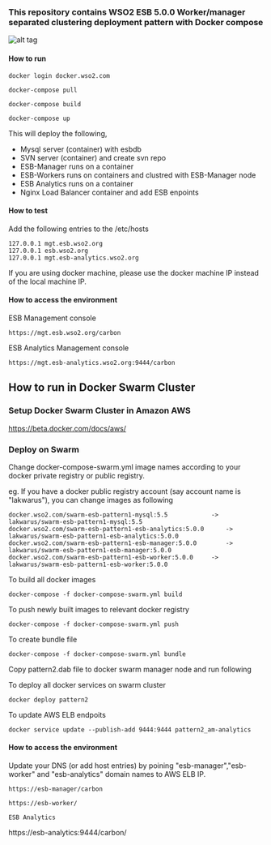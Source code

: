 ### This repository contains WSO2 ESB 5.0.0 Worker/manager separated clustering deployment pattern with Docker compose ###

![alt tag](https://github.com/wso2-support/deployment-patterns/blob/master/wso2esb/5.0.0/design/esb-5.0-pattern-1.png)

#### How to run
 
 ``` docker login docker.wso2.com ```
 
 ```docker-compose pull```
 
 ```docker-compose build```
 
 ```docker-compose up```

This will deploy the following,

* Mysql server (container) with esbdb
* SVN server (container) and create svn repo
* ESB-Manager runs on a container
* ESB-Workers runs on containers and clustred with ESB-Manager node
* ESB Analytics runs on a container
* Nginx Load Balancer container and add ESB enpoints

#### How to test

Add the following entries to the /etc/hosts
```
127.0.0.1 mgt.esb.wso2.org
127.0.0.1 esb.wso2.org
127.0.0.1 mgt.esb-analytics.wso2.org
```
If you are using docker machine, please use the docker machine IP instead of the local machine IP.

#### How to access the environment

ESB Management console

```
https://mgt.esb.wso2.org/carbon
```

ESB Analytics Management console

```
https://mgt.esb-analytics.wso2.org:9444/carbon
```
## How to run in Docker Swarm Cluster

### Setup Docker Swarm Cluster in Amazon AWS

https://beta.docker.com/docs/aws/

### Deploy on Swarm

Change docker-compose-swarm.yml image names according to your docker private registry or public registry.

eg. If you have a docker public registry account (say account name is "lakwarus"), you can change images as following

```
docker.wso2.com/swarm-esb-pattern1-mysql:5.5			-> lakwarus/swarm-esb-pattern1-mysql:5.5
docker.wso2.com/swarm-esb-pattern1-esb-analytics:5.0.0		-> lakwarus/swarm-esb-pattern1-esb-analytics:5.0.0
docker.wso2.com/swarm-esb-pattern1-esb-manager:5.0.0		-> lakwarus/swarm-esb-pattern1-esb-manager:5.0.0
docker.wso2.com/swarm-esb-pattern1-esb-worker:5.0.0		-> lakwarus/swarm-esb-pattern1-esb-worker:5.0.0
```
To build all docker images
```
docker-compose -f docker-compose-swarm.yml build
```

To push newly built images to relevant docker registry
```
docker-compose -f docker-compose-swarm.yml push
```

To create bundle file

```
docker-compose -f docker-compose-swarm.yml bundle
```

Copy pattern2.dab file to docker swarm manager node and run following

To deploy all docker services on swarm cluster
```
docker deploy pattern2
```
To update AWS ELB endpoits
```
docker service update --publish-add 9444:9444 pattern2_am-analytics
```
#### How to access the environment
Update your DNS (or add host entries) by poining "esb-manager","esb-worker" and "esb-analytics" domain names to AWS ELB IP.  


```
https://esb-manager/carbon
```

```
https://esb-worker/
```


```
ESB Analytics
```
https://esb-analytics:9444/carbon/
